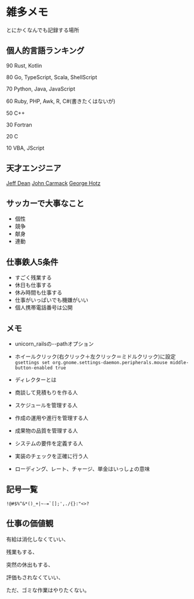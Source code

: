 # 雑多メモ

とにかくなんでも記録する場所

## 個人的言語ランキング

90
Rust, Kotlin

80
Go, TypeScript, Scala, ShellScript

70
Python, Java, JavaScript

60
Ruby, PHP, Awk, R, C#(書きたくはないが)

50
C++

30
Fortran

20
C

10
VBA, JScript

## 天才エンジニア

[Jeff Dean](https://en.wikipedia.org/wiki/Jeff_Dean_(computer_scientist))
[John Carmack](https://en.wikipedia.org/wiki/John_Carmack)
[George Hotz](https://en.wikipedia.org/wiki/George_Hotz)



## サッカーで大事なこと

* 個性
* 競争
* 献身
* 連動

## 仕事鉄人5条件

* すごく残業する
* 休日も仕事する
* 休み時間も仕事する
* 仕事がいっぱいでも機嫌がいい
* 個人携帯電話番号は公開


## メモ

* unicorn_railsの--pathオプション
* ホイールクリック(右クリック＋左クリック＝ミドルクリック)に設定
`gsettings set org.gnome.settings-daemon.peripherals.mouse middle-button-enabled true`


* ディレクターとは
* 商談して見積もりを作る人
* スケジュールを管理する人
* 作成の運用や進行を管理する人
* 成果物の品質を管理する人
* システムの要件を定義する人
* 実装のチェックを正確に行う人

* ローディング、レート、チャージ、単金はいっしょの意味



## 記号一覧

~~~
!@#$%^&*()_+|~-=`[];',./{}:"<>?
~~~



## 仕事の価値観

有給は消化しなくていい、

残業もする、

突然の休出もする、

評価もされなくていい、

ただ、ゴミな作業はやりたくない。

